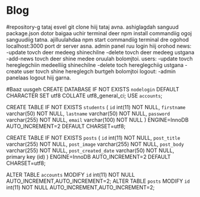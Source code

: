 # Blog

#repository-g tataj esvel git clone hiij tataj avna. ashiglagdah sanguud package.json dotor baigaa uchir terminal deer npm install commandiig ogoj sanguudiig tatna.
ajilluulahdaa npm start commandiig terminal dre ogohod localhost:3000 port dr server asna. 
admin panel ruu login hiij orohod
      news:
          -update tovch deer medeeg shinechilne 
          -delete tovch deer medeeg ustgana
          -add-news tovch deer shine medee oruulah bolomjtoi. 
      users: 
          -update tovch hereglegchiin medeelliig shinechilne 
          -delete toch hereglegchiig ustgana
          -create user tovch shine hereglegch burtgeh bolomjtoi
      logout:
          -admin panelaas logout hiij garna.

#Baaz uusgeh
CREATE DATABASE IF NOT EXISTS `nodelogin` DEFAULT CHARACTER SET utf8 COLLATE utf8_general_ci;
USE `accounts`;

CREATE TABLE IF NOT EXISTS `students` (
  `id` int(11) NOT NULL,
  `firstname` varchar(50) NOT NULL,
  `lastname` varchar(50) NOT NULL,
  `password` varchar(255) NOT NULL,
  `email` varchar(100) NOT NULL
) ENGINE=InnoDB AUTO_INCREMENT=2 DEFAULT CHARSET=utf8;

CREATE TABLE IF NOT EXISTS `posts` (
  `id` int(11) NOT NULL,
  `post_title` varchar(255) NOT NULL,
  `post_image` varchar(255) NOT NULL,
  `post_body` varchar(255) NOT NULL,
  `post_created_date` varchar(50) NOT NULL,
   primary key (id)
) ENGINE=InnoDB AUTO_INCREMENT=2 DEFAULT CHARSET=utf8;


ALTER TABLE `accounts` MODIFY `id` int(11) NOT NULL AUTO_INCREMENT,AUTO_INCREMENT=2;
ALTER TABLE `posts` MODIFY `id` int(11) NOT NULL AUTO_INCREMENT,AUTO_INCREMENT=2;
